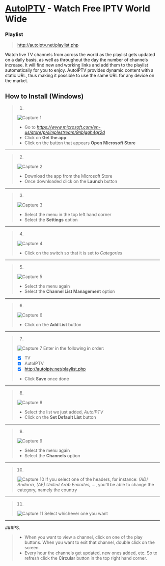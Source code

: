 # [AutoIPTV](http://autoiptv.net) - Watch Free IPTV World Wide

### Playlist

> http://autoiptv.net/playlist.php

Watch live TV channels from across the world as the playlist gets updated on a daily basis, as well as throughout the day the number of channels increase. It will find new and working links and add them to the playlist automatically for you to enjoy. AutoIPTV provides dynamic content with a static URL, thus making it possible to use the same URL for any device on the market.  

## How to Install (Windows)

> 1.
> ![Capture 1](images/Capture1.PNG)
> - Go to *https://www.microsoft.com/en-us/store/p/simplestream/9nblggh4qr2d*
> - Click on **Get the app**
> - Click on the button that appears **Open Microsoft Store**

----

> 2.
> ![Capture 2](images/Capture2.PNG)
> - Download the app from the Microsoft Store
> - Once downloaded click on the **Launch** button

----

> 3.
> ![Capture 3](images/Capture3.PNG)
> - Select the menu in the top left hand corner
> - Select the **Settings** option

----

> 4.
> ![Capture 4](images/Capture4.PNG)
> - Click on the switch so that it is set to *Categories*

----

> 5.
> ![Capture 5](images/Capture3.PNG)
> - Select the menu again
> - Select the **Channel List Management** option

----

> 6.
> ![Capture 6](images/Capture5.PNG)
> - Click on the **Add List** button

----

> 7.
> ![Capture 7](images/Capture6.PNG)
> Enter in the following in order:
> - [x] TV
> - [x] AutoIPTV
> - [x] http://autoiptv.net/playlist.php
> - Click **Save** once done

----

> 8.
> ![Capture 8](images/Capture7.PNG)
> - Select the list we just added, *AutoIPTV*
> - Click on the **Set Default List** button

----

> 9.
> ![Capture 9](images/Capture3.PNG)
> - Select the menu again
> - Select the **Channels** option

----

> 10.
> ![Capture 10](images/Capture8.PNG)
> If you select one of the headers, for instance: *(AD) Andorra, (AE) United Arab Emirates, ...*, you'll be able to change the category, namely the country

----

> 11.
> ![Capture 11](images/Capture9.PNG)
> Select whichever one you want

----

###PS. 
> - When you want to view a channel, click on one of the play buttons. When you want to exit that channel, double click on the screen.
> - Every hour the channels get updated, new ones added, etc. So to refresh click the **Circular** button in the top right hand corner.
